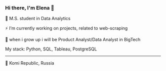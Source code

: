 ### Hi there, I'm Elena 👋

🔭 M.S. student in Data Analytics

⚡ I’m currently working on projects, related to web-scraping

🌱 when i grow up i will be Product Analyst/Data Analyst in BigTech 


My stack: Python, SQL, Tableau, PostgreSQL

---
📍 Komi Republic, Russia 

<!--
**lenstrv/lenstrv** is a ✨ _special_ ✨ repository because its `README.md` (this file) appears on your GitHub profile.

Here are some ideas to get you started:

- 🔭 I’m currently working on ...
- 🌱 I’m currently learning ...
- 👯 I’m looking to collaborate on ...
- 🤔 I’m looking for help with ...
- 💬 Ask me about ...
- 📫 How to reach me: ...
- 😄 Pronouns: ...
- ⚡ Fun fact: ...
-->
